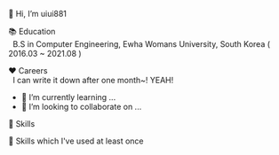 👋 Hi, I’m uiui881

📚 Education<br>
     &nbsp; B.S in Computer Engineering, Ewha Womans University, South Korea ( 2016.03 ~ 2021.08 )

❤️ Careers<br>
    &nbsp; I can write it down after one month~! YEAH!
   
- 🌱 I’m currently learning ...
- 💞️ I’m looking to collaborate on ...

💪 Skills
<br>

💪 Skills which I've used at least once
